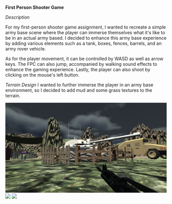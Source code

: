 **First Person Shooter Game**


*Description* 

For my first-person shooter game assignment, I wanted to recreate a simple army base scene where the player can immerse themselves what it's like to be in an actual army based. I decided to enhance this army base experience by adding various elements such as a tank, boxes, fences, barrels, and an army rover vehicle. 

As for the player movement, it can be controlled by WASD as well as arrow keys. The FPC can also jump, accompanied by walking sound effects to enhance the gaming experience. Lastly, the player can also shoot by clicking on the mouse's left button. 

*Terrain Design*
I wanted to further immerse the player in an army base environment, so I decided to add mud and some grass textures to the terrain. 

![](fps1.png)
![](fps2.png)
![](fps3.png)




